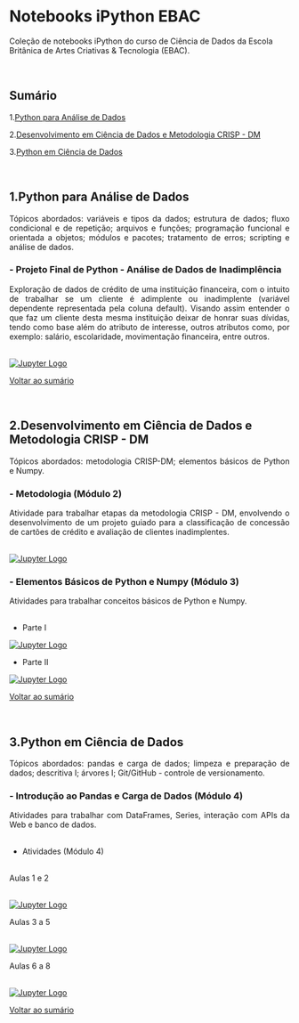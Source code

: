 # Notebooks iPython EBAC 

Coleção de notebooks iPython do curso de Ciência de Dados da Escola Britânica de Artes Criativas & Tecnologia (EBAC).

<br />

## Sumário<a name="Contents"></a>

  1.[Python para Análise de Dados](#1python-para-análise-de-dados)

  2.[Desenvolvimento em Ciência de Dados e Metodologia CRISP - DM](#2desenvolvimento-em-ciência-de-dados-e-metodologia-crisp---dm)

   3.[Python em Ciência de Dados](#3python-em-ciência-de-dados)

<br />

## 1.Python para Análise de Dados
<div align="justify">
Tópicos abordados:  variáveis e tipos da dados; estrutura de dados; fluxo condicional e de repetição; arquivos e funções; programação funcional e orientada a objetos; módulos e pacotes; tratamento de erros; scripting e análise de dados. 
</div>

### - Projeto Final de Python - Análise de Dados de Inadimplência
<div align="justify">
Exploração de dados de crédito de uma instituição financeira, com o intuito de trabalhar se um cliente é adimplente ou inadimplente (variável dependente representada pela coluna default). Visando assim entender o que faz um cliente desta mesma instituição deixar de honrar suas dívidas, tendo como base além do atributo de interesse, outros atributos como, por exemplo: salário, escolaridade, movimentação financeira, entre outros.
 </div>

<br />

[![Jupyter Logo](https://img.shields.io/badge/Made%20with-Jupyter-orange?style=for-the-badge&logo=Jupyter)](https://github.com/liviapg/volta-zero/blob/main/Atividades_Ebac/projeto_final_python_analise_dados_inadimplencia.ipynb)
<br />

[Voltar ao sumário](#Contents)

<br />

## 2.Desenvolvimento em Ciência de Dados e Metodologia CRISP - DM
<div align="justify">
Tópicos abordados: metodologia CRISP-DM; elementos básicos de Python e Numpy.
</div>

### - Metodologia (Módulo 2)
<div align="justify">
Atividade para trabalhar etapas da metodologia CRISP - DM, envolvendo o desenvolvimento de um projeto guiado para a classificação de concessão de cartões de crédito e avaliação de clientes inadimplentes.
</div>

<br />

[![Jupyter Logo](https://img.shields.io/badge/Made%20with-Jupyter-orange?style=for-the-badge&logo=Jupyter)](https://github.com/liviapg/volta-zero/blob/main/Atividades_Ebac/projeto_01_classificacao_de_credito.ipynb)
<br />

### - Elementos Básicos de Python e Numpy (Módulo 3)

<div align="justify">
Atividades para trabalhar conceitos básicos de Python e Numpy.
</div>
<br />

- Parte I

[![Jupyter Logo](https://img.shields.io/badge/Made%20with-Jupyter-orange?style=for-the-badge&logo=Jupyter)](https://github.com/liviapg/volta-zero/blob/main/Atividades_Ebac/mod03_ex01_python_basico.ipynb)
<br />

- Parte II

[![Jupyter Logo](https://img.shields.io/badge/Made%20with-Jupyter-orange?style=for-the-badge&logo=Jupyter)](https://github.com/liviapg/volta-zero/blob/main/Atividades_Ebac/mod03_ex02_instrucao.ipynb)
<br />

[Voltar ao sumário](#Contents) 

<br />

## 3.Python em Ciência de Dados
<div align="justify">
Tópicos abordados: pandas e carga de dados; limpeza e preparação de dados; descritiva I; árvores I; Git/GitHub - controle de versionamento.
</div>

### - Introdução ao Pandas e Carga de Dados (Módulo 4)
<div align="justify">
Atividades para trabalhar com DataFrames, Series, interação com APIs da Web e banco de dados.
</div> 
<br />

 - Atividades (Módulo 4)
<div align="justify">
<br />
Aulas 1 e 2
</div>

<br />

[![Jupyter Logo](https://img.shields.io/badge/Made%20with-Jupyter-orange?style=for-the-badge&logo=Jupyter)](https://github.com/liviapg/volta-zero/blob/main/Atividades_Ebac/mod04_ex_aula_01_e_02.ipynb)
<br />

<div align="justify">
Aulas 3 a 5
</div>

<br />

[![Jupyter Logo](https://img.shields.io/badge/Made%20with-Jupyter-orange?style=for-the-badge&logo=Jupyter)](https://github.com/liviapg/volta-zero/blob/main/Atividades_Ebac/mod04_ex_aula_03_a_05.ipynb)
<br />

<div align="justify">
Aulas 6 a 8
</div>

<br />

[![Jupyter Logo](https://img.shields.io/badge/Made%20with-Jupyter-orange?style=for-the-badge&logo=Jupyter)](https://github.com/liviapg/volta-zero/blob/main/Atividades_Ebac/mod04_ex_aula_06_a_08.ipynb)
<br />

[Voltar ao sumário](#Contents)